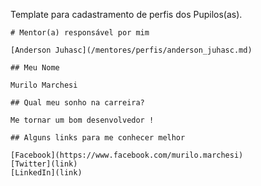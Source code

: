 
Template para cadastramento de perfis dos Pupilos(as).

```
# Mentor(a) responsável por mim

[Anderson Juhasc](/mentores/perfis/anderson_juhasc.md)

## Meu Nome

Murilo Marchesi 

## Qual meu sonho na carreira?

Me tornar um bom desenvolvedor !

## Alguns links para me conhecer melhor

[Facebook](https://www.facebook.com/murilo.marchesi)
[Twitter](link)
[LinkedIn](link)
```
